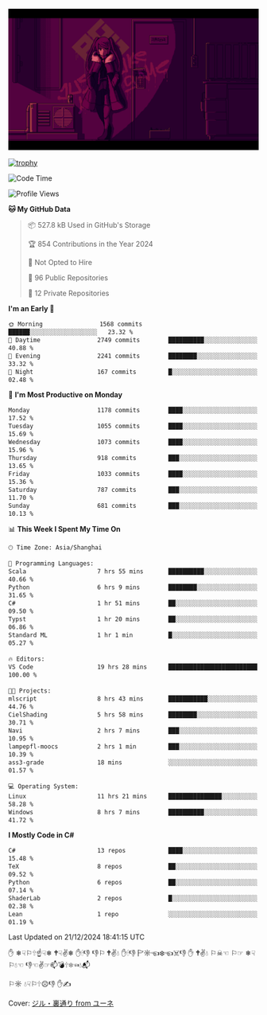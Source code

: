 ![](imgs/main.png)

[![trophy](https://github-profile-trophy.vercel.app/?username=NeilKleistGao&theme=dracula)](https://github.com/ryo-ma/github-profile-trophy)

<!--START_SECTION:waka-->
![Code Time](http://img.shields.io/badge/Code%20Time-1%2C530%20hrs%2035%20mins-blue)

![Profile Views](http://img.shields.io/badge/Profile%20Views-0-blue)

**🐱 My GitHub Data** 

> 📦 527.8 kB Used in GitHub's Storage 
 > 
> 🏆 854 Contributions in the Year 2024
 > 
> 🚫 Not Opted to Hire
 > 
> 📜 96 Public Repositories 
 > 
> 🔑 12 Private Repositories 
 > 
**I'm an Early 🐤** 

```text
🌞 Morning                1568 commits        ██████░░░░░░░░░░░░░░░░░░░   23.32 % 
🌆 Daytime                2749 commits        ██████████░░░░░░░░░░░░░░░   40.88 % 
🌃 Evening                2241 commits        ████████░░░░░░░░░░░░░░░░░   33.32 % 
🌙 Night                  167 commits         █░░░░░░░░░░░░░░░░░░░░░░░░   02.48 % 
```
📅 **I'm Most Productive on Monday** 

```text
Monday                   1178 commits        ████░░░░░░░░░░░░░░░░░░░░░   17.52 % 
Tuesday                  1055 commits        ████░░░░░░░░░░░░░░░░░░░░░   15.69 % 
Wednesday                1073 commits        ████░░░░░░░░░░░░░░░░░░░░░   15.96 % 
Thursday                 918 commits         ███░░░░░░░░░░░░░░░░░░░░░░   13.65 % 
Friday                   1033 commits        ████░░░░░░░░░░░░░░░░░░░░░   15.36 % 
Saturday                 787 commits         ███░░░░░░░░░░░░░░░░░░░░░░   11.70 % 
Sunday                   681 commits         ███░░░░░░░░░░░░░░░░░░░░░░   10.13 % 
```


📊 **This Week I Spent My Time On** 

```text
🕑︎ Time Zone: Asia/Shanghai

💬 Programming Languages: 
Scala                    7 hrs 55 mins       ██████████░░░░░░░░░░░░░░░   40.66 % 
Python                   6 hrs 9 mins        ████████░░░░░░░░░░░░░░░░░   31.65 % 
C#                       1 hr 51 mins        ██░░░░░░░░░░░░░░░░░░░░░░░   09.50 % 
Typst                    1 hr 20 mins        ██░░░░░░░░░░░░░░░░░░░░░░░   06.86 % 
Standard ML              1 hr 1 min          █░░░░░░░░░░░░░░░░░░░░░░░░   05.27 % 

🔥 Editors: 
VS Code                  19 hrs 28 mins      █████████████████████████   100.00 % 

🐱‍💻 Projects: 
mlscript                 8 hrs 43 mins       ███████████░░░░░░░░░░░░░░   44.76 % 
CielShading              5 hrs 58 mins       ████████░░░░░░░░░░░░░░░░░   30.71 % 
Navi                     2 hrs 7 mins        ███░░░░░░░░░░░░░░░░░░░░░░   10.95 % 
lampepfl-moocs           2 hrs 1 min         ███░░░░░░░░░░░░░░░░░░░░░░   10.39 % 
ass3-grade               18 mins             ░░░░░░░░░░░░░░░░░░░░░░░░░   01.57 % 

💻 Operating System: 
Linux                    11 hrs 21 mins      ███████████████░░░░░░░░░░   58.28 % 
Windows                  8 hrs 7 mins        ██████████░░░░░░░░░░░░░░░   41.72 % 
```

**I Mostly Code in C#** 

```text
C#                       13 repos            ████░░░░░░░░░░░░░░░░░░░░░   15.48 % 
TeX                      8 repos             ██░░░░░░░░░░░░░░░░░░░░░░░   09.52 % 
Python                   6 repos             ██░░░░░░░░░░░░░░░░░░░░░░░   07.14 % 
ShaderLab                2 repos             █░░░░░░░░░░░░░░░░░░░░░░░░   02.38 % 
Lean                     1 repo              ░░░░░░░░░░░░░░░░░░░░░░░░░   01.19 % 
```




 Last Updated on 21/12/2024 18:41:15 UTC
<!--END_SECTION:waka-->

✋ ❄☟⚐🕆☝☟❄ 🕈☟✌❄ ✋🕯👎 👎⚐ 🕈✌💧 ✋🕯👎 🏱☼☜❄☜☠👎 ✋ 🕈✌💧 ⚐☠☜ ⚐☞ ❄☟⚐💧☜ 👎☜✌☞📫💣🕆❄☜💧📬

⚐☼ 💧☟⚐🕆☹👎 ✋✍

Cover: [ジル・裏通り from ユーネ](https://www.pixiv.net/artworks/62127066)
